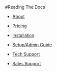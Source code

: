 #Reading The Docs

  - [About]()
  
  - [Pricing]()
  
  - [Installation]()
  
  - [Setup/Admin Guide]()
  
  - [Tech Support]()
  
  - [Sales Support]()
  
  
  
  
